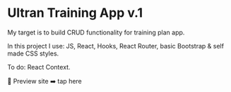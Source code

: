 # Ultran Training App v.1

My target is to build CRUD functionality for training plan app.

In this project I use: JS, React, Hooks, React Router, basic Bootstrap & self made CSS styles.

To do: React Context.

🎥 Preview site ➡️ tap here
